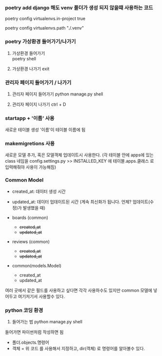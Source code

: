### poetry add django 해도 venv 폴더가 생성 되지 않을떄 사용하는 코드

poetry config virtualenvs.in-project true

poetry config virtualenvs.path "./.venv"

### poetry 가상환경 들어가기/나가기

1. 가상환경 들어가기  
poetry shell

2. 가상환경 나가기
exit

### 관리자 페이지 들어가기 / 나가기

1. 관리자 페이지 들어가기
python manage.py shell

2. 관리자 페이지 나가기
ctrl + D

### startapp + '이름' 사용
새로운 테이블 생성
'이름'이 테이블 이름에 됨

### makemigretions 사용
새로운 모델 추가, 혹은 모델객체 업데이트시 사용한다.
(각 테이블 안에 apps에 있는 class 네임을 config.settings.py >> INSTALLED_KEY 에 테이블.apps.클래스 로 입력해줘야 사용이 가능해짐)

### Common Model
- created_at: 데이터 생성 시간
- updated_at: 데이터 업데이트된 시간 (계속 최신화가 됩니다. 언제? 업데이트(수정)가 발생했을 때)

- boards (common) 
    - ~~created_at~~
    - ~~updated_at~~
- reviews (common)
    - ~~created_at~~
    - ~~updated_at~~
- common(models.Model)
    - created_at
    - updated_at

여러 곳에서 같은 필드를 사용하고 싶다면 각각 사용하수도 있지만
common 모델에 넣어두고 여기저기서 사용할수 있다.

### python 코딩 환경

1. 들어가는 법
python manage.py shell

들어가면 파이썬처럼 작성하면 됨

- 폴더.objects.명령어
- 객체 = 위 코드 를 사용해서 지정하고, dir(객체) 로 명령어를 알아볼수 있다.
  